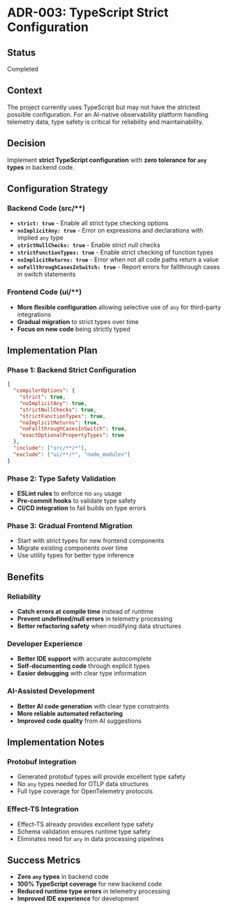 # ADR-003: TypeScript Strict Configuration

## Status

Completed

## Context

The project currently uses TypeScript but may not have the strictest possible configuration. For an AI-native observability platform handling telemetry data, type safety is critical for reliability and maintainability.

## Decision

Implement **strict TypeScript configuration** with **zero tolerance for `any` types** in backend code.

## Configuration Strategy

### Backend Code (src/**)
- **`strict: true`** - Enable all strict type checking options
- **`noImplicitAny: true`** - Error on expressions and declarations with implied `any` type
- **`strictNullChecks: true`** - Enable strict null checks
- **`strictFunctionTypes: true`** - Enable strict checking of function types
- **`noImplicitReturns: true`** - Error when not all code paths return a value
- **`noFallthroughCasesInSwitch: true`** - Report errors for fallthrough cases in switch statements

### Frontend Code (ui/**)
- **More flexible configuration** allowing selective use of `any` for third-party integrations
- **Gradual migration** to strict types over time
- **Focus on new code** being strictly typed

## Implementation Plan

### Phase 1: Backend Strict Configuration
```json
{
  "compilerOptions": {
    "strict": true,
    "noImplicitAny": true,
    "strictNullChecks": true,
    "strictFunctionTypes": true,
    "noImplicitReturns": true,
    "noFallthroughCasesInSwitch": true,
    "exactOptionalPropertyTypes": true
  },
  "include": ["src/**/*"],
  "exclude": ["ui/**/*", "node_modules"]
}
```

### Phase 2: Type Safety Validation
- **ESLint rules** to enforce no `any` usage
- **Pre-commit hooks** to validate type safety
- **CI/CD integration** to fail builds on type errors

### Phase 3: Gradual Frontend Migration
- Start with strict types for new frontend components
- Migrate existing components over time
- Use utility types for better type inference

## Benefits

### Reliability
- **Catch errors at compile time** instead of runtime
- **Prevent undefined/null errors** in telemetry processing
- **Better refactoring safety** when modifying data structures

### Developer Experience
- **Better IDE support** with accurate autocomplete
- **Self-documenting code** through explicit types
- **Easier debugging** with clear type information

### AI-Assisted Development
- **Better AI code generation** with clear type constraints
- **More reliable automated refactoring**
- **Improved code quality** from AI suggestions

## Implementation Notes

### Protobuf Integration
- Generated protobuf types will provide excellent type safety
- No `any` types needed for OTLP data structures
- Full type coverage for OpenTelemetry protocols

### Effect-TS Integration
- Effect-TS already provides excellent type safety
- Schema validation ensures runtime type safety
- Eliminates need for `any` in data processing pipelines

## Success Metrics
- **Zero `any` types** in backend code
- **100% TypeScript coverage** for new backend code
- **Reduced runtime type errors** in telemetry processing
- **Improved IDE experience** for development